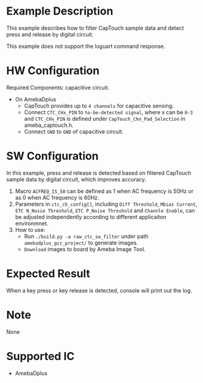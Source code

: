 # Example Description

This example describes how to filter CapTouch sample data and detect press and release by digital circuit.

This example does not support the loguart command response.

# HW Configuration

Required Components: capacitive circuit.

* On AmebaDplus
	- CapTouch provides up to `4 channels` for capacitive sensing.
	- Connect `CTC_CHx_PIN` to `to-be-detected signal`, where x can be `0-3` and `CTC_CHx_PIN` is defined under `CapTouch_Chn_Pad_Selection` in ameba_captouch.h.
	- Connect `GND` to `GND` of capacitive circuit.

# SW Configuration

In this example, press and release is detected based on filtered CapTouch sample data by digital circuit, which improves accuracy.

1. Macro `ACFREQ_IS_50` can be defined as 1 when AC frequency is 50Hz or as 0 when AC frequency is 60Hz.
2. Parameters in `ctc_ch_config[]`, including `Diff Threshold`, `Mbias Current`, `ETC N_Nosie Threshold`, `ETC P_Noise Threshold` and `Channle Enable`, can be adjusted independently according to different applicaiton environmnet.
4. How to use:
    * Run `./build.py -a raw_ctc_sw_filter` under path `amebadplus_gcc_project/` to generate images.
    * `Download` images to board by Ameba Image Tool.

# Expected Result

When a key press or key release is detected, console will print out the log.

# Note

None

# Supported IC

* AmebaDplus